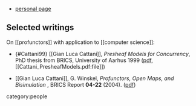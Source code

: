 
* [personal page](http://www.daimi.au.dk/~luca/)


## Selected writings

On [[profunctors]] with application to [[computer science]]:

* {#Cattani99} [[Gian Luca Cattani]], *Presheaf Models for Concurrency*, PhD thesis from BRICS, University of Aarhus 1999 ([pdf](http://www.brics.dk/DS/99/1/BRICS-DS-99-1.pdf), [[Cattani_PresheafModels.pdf:file]])


* [[Gian Luca Cattani]], G. Winskel, _Profunctors, Open Maps, and Bisimulation_ , BRICS Report **04-22** (2004). ([pdf](http://www.brics.dk/RS/04/22/BRICS-RS-04-22.pdf))



category:people